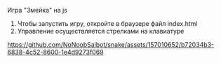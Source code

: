 Игра "Змейка" на js

1. Чтобы запустить игру, откройте в браузере файл index.html
2. Управление осуществляется стрелками на клавиатуре



https://github.com/NoNoobSaibot/snake/assets/157010652/b72034b3-6838-4c52-8600-1e4d9273f069

